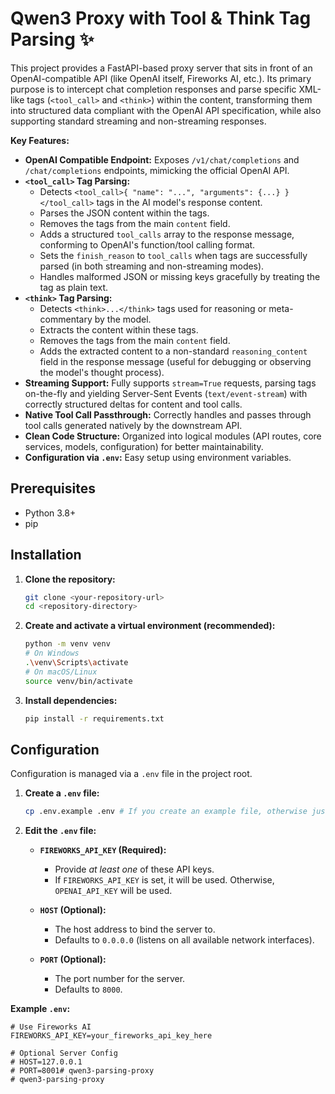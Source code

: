 # Qwen3 Proxy with Tool & Think Tag Parsing ✨

This project provides a FastAPI-based proxy server that sits in front of an OpenAI-compatible API (like OpenAI itself, Fireworks AI, etc.). Its primary purpose is to intercept chat completion responses and parse specific XML-like tags (`<tool_call>` and `<think>`) within the content, transforming them into structured data compliant with the OpenAI API specification, while also supporting standard streaming and non-streaming responses.

**Key Features:**

* **OpenAI Compatible Endpoint:** Exposes `/v1/chat/completions` and `/chat/completions` endpoints, mimicking the official OpenAI API.
* **`<tool_call>` Tag Parsing:**
    * Detects `<tool_call>{ "name": "...", "arguments": {...} }</tool_call>` tags in the AI model's response content.
    * Parses the JSON content within the tags.
    * Removes the tags from the main `content` field.
    * Adds a structured `tool_calls` array to the response message, conforming to OpenAI's function/tool calling format.
    * Sets the `finish_reason` to `tool_calls` when tags are successfully parsed (in both streaming and non-streaming modes).
    * Handles malformed JSON or missing keys gracefully by treating the tag as plain text.
* **`<think>` Tag Parsing:**
    * Detects `<think>...</think>` tags used for reasoning or meta-commentary by the model.
    * Extracts the content within these tags.
    * Removes the tags from the main `content` field.
    * Adds the extracted content to a non-standard `reasoning_content` field in the response message (useful for debugging or observing the model's thought process).
* **Streaming Support:** Fully supports `stream=True` requests, parsing tags on-the-fly and yielding Server-Sent Events (`text/event-stream`) with correctly structured deltas for content and tool calls.
* **Native Tool Call Passthrough:** Correctly handles and passes through tool calls generated natively by the downstream API.
* **Clean Code Structure:** Organized into logical modules (API routes, core services, models, configuration) for better maintainability.
* **Configuration via `.env`:** Easy setup using environment variables.

## Prerequisites

* Python 3.8+
* pip

## Installation

1.  **Clone the repository:**
    ```bash
    git clone <your-repository-url>
    cd <repository-directory>
    ```

2.  **Create and activate a virtual environment (recommended):**
    ```bash
    python -m venv venv
    # On Windows
    .\venv\Scripts\activate
    # On macOS/Linux
    source venv/bin/activate
    ```

3.  **Install dependencies:**
    ```bash
    pip install -r requirements.txt
    ```

## Configuration

Configuration is managed via a `.env` file in the project root.

1.  **Create a `.env` file:**
    ```bash
    cp .env.example .env # If you create an example file, otherwise just create .env
    ```

2.  **Edit the `.env` file:**

    * **`FIREWORKS_API_KEY` (Required):**
        * Provide *at least one* of these API keys.
        * If `FIREWORKS_API_KEY` is set, it will be used. Otherwise, `OPENAI_API_KEY` will be used.

    * **`HOST` (Optional):**
        * The host address to bind the server to.
        * Defaults to `0.0.0.0` (listens on all available network interfaces).

    * **`PORT` (Optional):**
        * The port number for the server.
        * Defaults to `8000`.

**Example `.env`:**

```dotenv
# Use Fireworks AI
FIREWORKS_API_KEY=your_fireworks_api_key_here

# Optional Server Config
# HOST=127.0.0.1
# PORT=8001# qwen3-parsing-proxy
# qwen3-parsing-proxy

